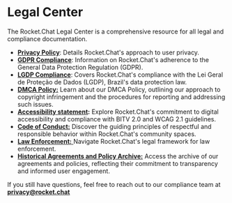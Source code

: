 # Legal Center

The Rocket.Chat Legal Center is a comprehensive resource for all legal and compliance documentation.

* [**Privacy Policy**](../customer-center/legal-center/rocket.chat-privacy-policy/): Details Rocket.Chat's approach to user privacy.
* [**GDPR Compliance**](../customer-center/legal-center/gdpr/): Information on Rocket.Chat's adherence to the General Data Protection Regulation (GDPR).
* [**LGDP Compliance**](../customer-center/legal-center/lgdp/): Covers Rocket.Chat's compliance with the Lei Geral de Proteção de Dados (LGDP), Brazil's data protection law.
* [**DMCA Policy:**](../customer-center/legal-center/dmca-policy.md) Learn about our DMCA Policy, outlining our approach to copyright infringement and the procedures for reporting and addressing such issues.
* [**Accessibility statement**](../customer-center/legal-center/accessibility-statement.md)**:** Explore Rocket.Chat's commitment to digital accessibility and compliance with BITV 2.0 and WCAG 2.1 guidelines.
* [**Code of Conduct:**](../customer-center/legal-center/code-of-conduct-services.md) Discover the guiding principles of respectful and responsible behavior within Rocket.Chat's community spaces.
* [**Law Enforcement:** ](compliance-center/law-enforcement/)Navigate Rocket.Chat's legal framework for law enforcement.
* [**Historical Agreements and Policy Archive:**](../customer-center/legal-center/historical-agreements-and-policy-archive.md) Access the archive of our agreements and policies, reflecting their commitment to transparency and informed user engagement.

If you still have questions, feel free to reach out to our compliance team at **privacy@rocket.chat**&#x20;
